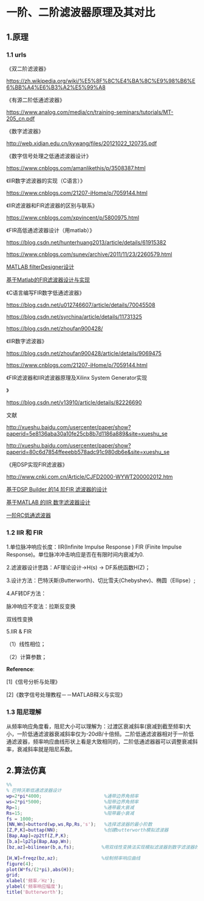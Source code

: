 # 一阶、二阶滤波器原理及其对比

## 1.原理

### 1.1 urls

《双二阶滤波器》

<https://zh.wikipedia.org/wiki/%E5%8F%8C%E4%BA%8C%E9%98%B6%E6%BB%A4%E6%B3%A2%E5%99%A8>

《有源二阶低通滤波器》

<https://www.analog.com/media/cn/training-seminars/tutorials/MT-205_cn.pdf> 

《数字滤波器》

<http://web.xidian.edu.cn/kywang/files/20121022_120735.pdf>

《数字信号处理之低通滤波器设计》

https://www.cnblogs.com/amanlikethis/p/3508387.html

《IIR数字滤波器的实现（C语言）》

<https://www.cnblogs.com/21207-iHome/p/7059144.html>

《IIR滤波器和FIR滤波器的区别与联系》

<https://www.cnblogs.com/xpvincent/p/5800975.html>

《FIR高低通滤波器设计（用matlab）》

<https://blog.csdn.net/hunterhuang2013/article/details/61915382>

<https://www.cnblogs.com/sunev/archive/2011/11/23/2260579.html>

[MATLAB filterDesigner设计](<https://blog.csdn.net/adream307/article/details/7700818>)

[基于Matlab的FIR滤波器设计与实现](https://www.cnblogs.com/sunev/archive/2011/11/23/2260579.html)

《C语言编写FIR数字低通滤波器》

<https://blog.csdn.net/u012746607/article/details/70045508>

<https://blog.csdn.net/syrchina/article/details/11731325>

<https://blog.csdn.net/zhoufan900428/>

《IIR数字滤波器》

<https://blog.csdn.net/zhoufan900428/article/details/9069475>

<https://www.cnblogs.com/21207-iHome/p/7059144.html>

《FIR滤波器和IIR滤波器原理及Xilinx System Generator实现

》

<https://blog.csdn.net/v13910/article/details/82226690>


文献

<http://xueshu.baidu.com/usercenter/paper/show?paperid=5e8136aba30a10fe25cb8b7d1186a889&site=xueshu_se>

<http://xueshu.baidu.com/usercenter/paper/show?paperid=80c6d7854ffeeebb578adc91c980db6e&site=xueshu_se>

《用DSP实现FIR滤波器》

<http://www.cnki.com.cn/Article/CJFD2000-WYWT200002012.htm>

[基于DSP Builder 的14 阶FIR 滤波器的设计](http://www.cnki.com.cn/Article/CJFDTEMP-XDDJ200721062.htm)

[基于MATLAB 的IIR 数字滤波器设计](http://www.cnki.com.cn/Article/CJFDTotal-YYSF200703011.htm)

[一阶RC低通滤波器](<https://blog.csdn.net/qq_27334499/article/details/52186336>)

### 1.2 IIR 和 FIR

1.单位脉冲响应长度：IIR(Infinite Impulse Response )  FIR (Finite Impulse Response)。单位脉冲冲击响应是否在有限时间内衰减为0.

2.滤波器设计思路：AF理论设计→H(s) → DF系统函数H(Z)；

3.设计方法：巴特沃斯(Butterworth)、切比雪夫(Chebyshev)、椭圆（Ellipse）;

4.AF转DF方法：

脉冲响应不变法：拉斯反变换

双线性变换

5.IIR & FIR

（1）线性相位；

（2）计算参数；



**Reference**: 

[1]《信号分析与处理》

[2]《数字信号处理教程－－MATLAB释义与实现》

### 1.3 阻尼理解

从频率响应角度看，阻尼大小可以理解为：过渡区衰减斜率(衰减到截至频率)大小，一阶低通滤波器衰减斜率仅为-20dB/十倍频。二阶低通滤波器相对于一阶低通滤波器，频率响应曲线形状上看是大致相同的，二阶低通滤器器可以调整衰减斜率，衰减斜率就是阻尼系数。

## 2.算法仿真

```matlab
%% 
% 巴特沃斯低通滤波器设计 
wp=2*pi*4000;                       %通带边界角频率
ws=2*pi*5000;                       %阻带边界角频率
Rp=1;                               %通带最大衰减
Rs=15;                              %阻带最小衰减
fs = 1000;
[NN,Wn]=buttord(wp,ws,Rp,Rs,'s');   %选择滤波器的最小阶数
[Z,P,K]=buttap(NN);                 %创建butterworth模拟滤波器
[Bap,Aap]=zp2tf(Z,P,K);
[b,a]=lp2lp(Bap,Aap,Wn);   
[bz,az]=bilinear(b,a,fs);          %用双线性变换法实现模拟滤波器到数字滤波器的转换

[H,W]=freqz(bz,az);                %绘制频率响应曲线
figure(4);
plot(W*fs/(2*pi),abs(H));
grid;
xlabel('频率／Hz');
ylabel('频率响应幅度');
title('Butterworth');
```


